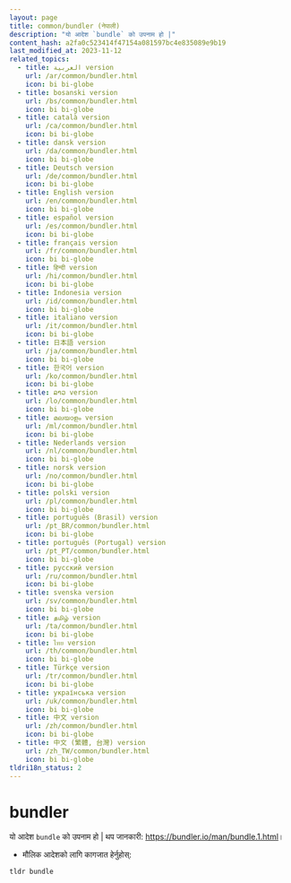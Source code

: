```yaml
---
layout: page
title: common/bundler (नेपाली)
description: "यो आदेश `bundle` को उपनाम हो |"
content_hash: a2fa0c523414f47154a081597bc4e835089e9b19
last_modified_at: 2023-11-12
related_topics:
  - title: العربية version
    url: /ar/common/bundler.html
    icon: bi bi-globe
  - title: bosanski version
    url: /bs/common/bundler.html
    icon: bi bi-globe
  - title: català version
    url: /ca/common/bundler.html
    icon: bi bi-globe
  - title: dansk version
    url: /da/common/bundler.html
    icon: bi bi-globe
  - title: Deutsch version
    url: /de/common/bundler.html
    icon: bi bi-globe
  - title: English version
    url: /en/common/bundler.html
    icon: bi bi-globe
  - title: español version
    url: /es/common/bundler.html
    icon: bi bi-globe
  - title: français version
    url: /fr/common/bundler.html
    icon: bi bi-globe
  - title: हिन्दी version
    url: /hi/common/bundler.html
    icon: bi bi-globe
  - title: Indonesia version
    url: /id/common/bundler.html
    icon: bi bi-globe
  - title: italiano version
    url: /it/common/bundler.html
    icon: bi bi-globe
  - title: 日本語 version
    url: /ja/common/bundler.html
    icon: bi bi-globe
  - title: 한국어 version
    url: /ko/common/bundler.html
    icon: bi bi-globe
  - title: ລາວ version
    url: /lo/common/bundler.html
    icon: bi bi-globe
  - title: മലയാളം version
    url: /ml/common/bundler.html
    icon: bi bi-globe
  - title: Nederlands version
    url: /nl/common/bundler.html
    icon: bi bi-globe
  - title: norsk version
    url: /no/common/bundler.html
    icon: bi bi-globe
  - title: polski version
    url: /pl/common/bundler.html
    icon: bi bi-globe
  - title: português (Brasil) version
    url: /pt_BR/common/bundler.html
    icon: bi bi-globe
  - title: português (Portugal) version
    url: /pt_PT/common/bundler.html
    icon: bi bi-globe
  - title: русский version
    url: /ru/common/bundler.html
    icon: bi bi-globe
  - title: svenska version
    url: /sv/common/bundler.html
    icon: bi bi-globe
  - title: தமிழ் version
    url: /ta/common/bundler.html
    icon: bi bi-globe
  - title: ไทย version
    url: /th/common/bundler.html
    icon: bi bi-globe
  - title: Türkçe version
    url: /tr/common/bundler.html
    icon: bi bi-globe
  - title: українська version
    url: /uk/common/bundler.html
    icon: bi bi-globe
  - title: 中文 version
    url: /zh/common/bundler.html
    icon: bi bi-globe
  - title: 中文 (繁體, 台灣) version
    url: /zh_TW/common/bundler.html
    icon: bi bi-globe
tldri18n_status: 2
---
```

# bundler

यो आदेश `bundle` को उपनाम हो |
थप जानकारी: <https://bundler.io/man/bundle.1.html>।

- मौलिक आदेशको लागि कागजात हेर्नुहोस्:

`tldr bundle`

